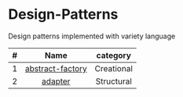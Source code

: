 # Design-Patterns
Design patterns implemented with variety language

|#| Name | category |   
|--------| :------: | :------: |
|1|[abstract-factory](https://github.com/xu6148152/Design-Patterns/blob/master/DesignPatterns%2Fabstractfactory%2Findex.md)| Creational
|2|[adapter]()| Structural

